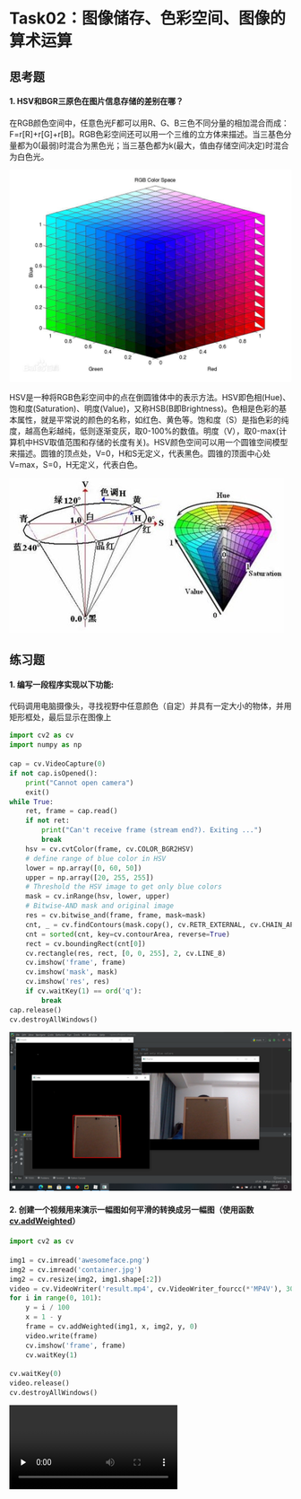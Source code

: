 # Task02：图像储存、色彩空间、图像的算术运算

## 思考题

#### 1. HSV和BGR三原色在图片信息存储的差别在哪？

在RGB颜色空间中，任意色光F都可以用R、G、B三色不同分量的相加混合而成：F=r[R]+r[G]+r[B]。RGB色彩空间还可以用一个三维的立方体来描述。当三基色分量都为0(最弱)时混合为黑色光；当三基色都为k(最大，值由存储空间决定)时混合为白色光。

![img](Task02：图像储存、色彩空间、图像的算术运算.assets/536358-20170318083044510-544926603.jpg)

HSV是一种将RGB色彩空间中的点在倒圆锥体中的表示方法。HSV即色相(Hue)、饱和度(Saturation)、明度(Value)，又称HSB(B即Brightness)。色相是色彩的基本属性，就是平常说的颜色的名称，如红色、黄色等。饱和度（S）是指色彩的纯度，越高色彩越纯，低则逐渐变灰，取0-100%的数值。明度（V），取0-max(计算机中HSV取值范围和存储的长度有关)。HSV颜色空间可以用一个圆锥空间模型来描述。圆锥的顶点处，V=0，H和S无定义，代表黑色。圆锥的顶面中心处V=max，S=0，H无定义，代表白色。

![img](Task02：图像储存、色彩空间、图像的算术运算.assets/536358-20170320140444158-1965908932.jpg)

## 练习题

#### 1. 编写一段程序实现以下功能:

代码调用电脑摄像头，寻找视野中任意颜色（自定）并具有一定大小的物体，并用矩形框处，最后显示在图像上

```python
import cv2 as cv
import numpy as np

cap = cv.VideoCapture(0)
if not cap.isOpened():
    print("Cannot open camera")
    exit()
while True:
    ret, frame = cap.read()
    if not ret:
        print("Can't receive frame (stream end?). Exiting ...")
        break
    hsv = cv.cvtColor(frame, cv.COLOR_BGR2HSV)
    # define range of blue color in HSV
    lower = np.array([0, 60, 50])
    upper = np.array([20, 255, 255])
    # Threshold the HSV image to get only blue colors
    mask = cv.inRange(hsv, lower, upper)
    # Bitwise-AND mask and original image
    res = cv.bitwise_and(frame, frame, mask=mask)
    cnt, _ = cv.findContours(mask.copy(), cv.RETR_EXTERNAL, cv.CHAIN_APPROX_SIMPLE)
    cnt = sorted(cnt, key=cv.contourArea, reverse=True)
    rect = cv.boundingRect(cnt[0])
    cv.rectangle(res, rect, [0, 0, 255], 2, cv.LINE_8)
    cv.imshow('frame', frame)
    cv.imshow('mask', mask)
    cv.imshow('res', res)
    if cv.waitKey(1) == ord('q'):
        break
cap.release()
cv.destroyAllWindows()
```

![image-20210209221813111](Task02：图像储存、色彩空间、图像的算术运算.assets/image-20210209221813111.png)

#### 2. 创建一个视频用来演示一幅图如何平滑的转换成另一幅图（使用函数[cv.addWeighted](https://docs.opencv.org/4.1.0/d2/de8/group__core__array.html#gafafb2513349db3bcff51f54ee5592a19)）

```python
import cv2 as cv

img1 = cv.imread('awesomeface.png')
img2 = cv.imread('container.jpg')
img2 = cv.resize(img2, img1.shape[:2])
video = cv.VideoWriter('result.mp4', cv.VideoWriter_fourcc(*'MP4V'), 30, img1.shape[:2])
for i in range(0, 101):
    y = i / 100
    x = 1 - y
    frame = cv.addWeighted(img1, x, img2, y, 0)
    video.write(frame)
    cv.imshow('frame', frame)
    cv.waitKey(1)

cv.waitKey(0)
video.release()
cv.destroyAllWindows()
```

<video id="video" controls="" preload="none">
    <source id="mp4" src="Task02：图像储存、色彩空间、图像的算术运算.assets/result.mp4" type="video/mp4">
</video>

